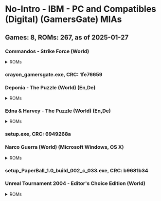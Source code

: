 # No-Intro - IBM - PC and Compatibles (Digital) (GamersGate) MIAs
## Games: 8, ROMs: 267, as of 2025-01-27
### Commandos - Strike Force (World)
<details>
<summary>ROMs</summary>

setup-1.bin, CRC: 905f5a10

setup-10.bin, CRC: fe7709f8

setup-100.bin, CRC: dc92081b

setup-101.bin, CRC: 81af73f8

setup-102.bin, CRC: df680bf0

setup-103.bin, CRC: 62116a7f

setup-104.bin, CRC: bc592f4f

setup-105.bin, CRC: b1e4aad2

setup-106.bin, CRC: 58f00d4d

setup-107.bin, CRC: dda17368

setup-108.bin, CRC: 39709c2d

setup-109.bin, CRC: 1b0f8eec

setup-11.bin, CRC: 026270ae

setup-110.bin, CRC: 9686d1da

setup-111.bin, CRC: 991f10f3

setup-112.bin, CRC: c20d9304

setup-113.bin, CRC: f71a3a2f

setup-114.bin, CRC: b97dedcd

setup-115.bin, CRC: 141713d7

setup-116.bin, CRC: 27b78cbe

setup-117.bin, CRC: c34d6817

setup-118.bin, CRC: e4ea47f3

setup-119.bin, CRC: 25c38139

setup-12.bin, CRC: 0651321a

setup-120.bin, CRC: 50e0b7e3

setup-121.bin, CRC: bad4cf2c

setup-122.bin, CRC: 23a837d2

setup-123.bin, CRC: a58b632e

setup-124.bin, CRC: f3583c14

setup-125.bin, CRC: 555d07fb

setup-126.bin, CRC: f20afed0

setup-127.bin, CRC: d6cdb6fe

setup-128.bin, CRC: 833b8d5c

setup-129.bin, CRC: cdf312a6

setup-13.bin, CRC: a27aba23

setup-130.bin, CRC: ef3e23d3

setup-131.bin, CRC: cad81c57

setup-132.bin, CRC: e4da34ed

setup-133.bin, CRC: d156df26

setup-134.bin, CRC: 65ce1d66

setup-135.bin, CRC: bc820ae5

setup-136.bin, CRC: 072657af

setup-137.bin, CRC: 249a6186

setup-138.bin, CRC: 6a5d813e

setup-139.bin, CRC: 39f68609

setup-14.bin, CRC: 0eaeb8a3

setup-140.bin, CRC: f110908c

setup-141.bin, CRC: df0d1847

setup-142.bin, CRC: 4e83712f

setup-143.bin, CRC: c16efdb7

setup-144.bin, CRC: af66cb4a

setup-145.bin, CRC: ce549028

setup-146.bin, CRC: 0b853d88

setup-147.bin, CRC: 2cf2eaff

setup-148.bin, CRC: 4392047d

setup-149.bin, CRC: 6aab2e84

setup-15.bin, CRC: 4482933c

setup-150.bin, CRC: 10c1f615

setup-151.bin, CRC: 05207cdf

setup-152.bin, CRC: 7ed16813

setup-153.bin, CRC: 8e1157ee

setup-154.bin, CRC: af42b0e6

setup-155.bin, CRC: 60d8dc41

setup-156.bin, CRC: c166f8fb

setup-157.bin, CRC: 5fe5bd87

setup-158.bin, CRC: b2bd1947

setup-159.bin, CRC: 316dd2fa

setup-16.bin, CRC: 38eb1a60

setup-160.bin, CRC: 5aaf4ebe

setup-161.bin, CRC: 79256079

setup-162.bin, CRC: 15658581

setup-163.bin, CRC: 87ddaedb

setup-164.bin, CRC: ef574036

setup-165.bin, CRC: bafcae9e

setup-166.bin, CRC: 4cb8e28c

setup-167.bin, CRC: 29043fb2

setup-168.bin, CRC: c9bc5611

setup-169.bin, CRC: d95906f2

setup-17.bin, CRC: 590e8b28

setup-170.bin, CRC: f2ad7c66

setup-171.bin, CRC: 60dd4bba

setup-172.bin, CRC: ed734c37

setup-173.bin, CRC: d1354af3

setup-174.bin, CRC: 5ec3728c

setup-175.bin, CRC: 42861523

setup-176.bin, CRC: 5670e70f

setup-177.bin, CRC: 5f2488ff

setup-178.bin, CRC: b158e4ee

setup-179.bin, CRC: e56f09a1

setup-18.bin, CRC: 0a465304

setup-180.bin, CRC: 251bafe9

setup-181.bin, CRC: e86e15eb

setup-182.bin, CRC: ed73d5f0

setup-183.bin, CRC: 1b8a6dfd

setup-184.bin, CRC: 3b69a35e

setup-185.bin, CRC: 7a6be0ef

setup-186.bin, CRC: bd1d9c0f

setup-187.bin, CRC: 0f3a344d

setup-188.bin, CRC: d2061839

setup-189.bin, CRC: 04b7771c

setup-19.bin, CRC: 6250ccd6

setup-190.bin, CRC: 1c8fd1bf

setup-191.bin, CRC: b680a8b6

setup-192.bin, CRC: 65a2ec23

setup-193.bin, CRC: 3771bd3a

setup-194.bin, CRC: e0de53a1

setup-195.bin, CRC: 07de3ddf

setup-196.bin, CRC: 05e374e9

setup-197.bin, CRC: 9ae3d4f7

setup-198.bin, CRC: 07ec1849

setup-199.bin, CRC: cae32ad0

setup-2.bin, CRC: 62582da5

setup-20.bin, CRC: a93d5a3c

setup-200.bin, CRC: ae4c1313

setup-201.bin, CRC: 11dbbdcf

setup-202.bin, CRC: df091ab9

setup-203.bin, CRC: 11fbf4fa

setup-204.bin, CRC: da1c1567

setup-205.bin, CRC: 69544e71

setup-206.bin, CRC: 4e25d086

setup-207.bin, CRC: 0f759f06

setup-208.bin, CRC: 1625610f

setup-209.bin, CRC: 462e2024

setup-21.bin, CRC: 098529fd

setup-210.bin, CRC: 8971ccaa

setup-211.bin, CRC: 702dc5b1

setup-212.bin, CRC: 93c783f1

setup-213.bin, CRC: 465e63e3

setup-214.bin, CRC: 5c31aa14

setup-215.bin, CRC: afcf01b1

setup-216.bin, CRC: 1dca9218

setup-217.bin, CRC: d18d60ab

setup-218.bin, CRC: 361a0a2f

setup-219.bin, CRC: dac9cf3b

setup-22.bin, CRC: 49310b10

setup-220.bin, CRC: 959fb680

setup-221.bin, CRC: 2b495c21

setup-222.bin, CRC: de0ef7f5

setup-223.bin, CRC: c1c0b4eb

setup-224.bin, CRC: 10e2d98a

setup-225.bin, CRC: b7cf30d0

setup-226.bin, CRC: a7f988be

setup-227.bin, CRC: 03f52040

setup-228.bin, CRC: 580677cf

setup-229.bin, CRC: b7d3b39a

setup-23.bin, CRC: b938c589

setup-230.bin, CRC: 9f15b249

setup-231.bin, CRC: 9767bc6b

setup-232.bin, CRC: 69038a07

setup-233.bin, CRC: 1bb6a137

setup-234.bin, CRC: a3c61959

setup-235.bin, CRC: 9e0c5457

setup-236.bin, CRC: aead0e48

setup-237.bin, CRC: 86effc9a

setup-238.bin, CRC: 3ac9ef3f

setup-239.bin, CRC: 3dd507e4

setup-24.bin, CRC: 7363a571

setup-240.bin, CRC: bda7bc86

setup-241.bin, CRC: ab01d000

setup-242.bin, CRC: 8214b8fd

setup-243.bin, CRC: 35258c1e

setup-244.bin, CRC: afc22db3

setup-245.bin, CRC: c236ec40

setup-246.bin, CRC: 099e1488

setup-247.bin, CRC: bf8176f9

setup-248.bin, CRC: 5b945e71

setup-249.bin, CRC: ff874e5d

setup-25.bin, CRC: 5dd1245b

setup-250.bin, CRC: ec024413

setup-26.bin, CRC: 6b283aa7

setup-27.bin, CRC: 22494db0

setup-28.bin, CRC: 2ac6e178

setup-29.bin, CRC: 8d1b378d

setup-3.bin, CRC: bac210aa

setup-30.bin, CRC: de637552

setup-31.bin, CRC: f029ed34

setup-32.bin, CRC: 86262957

setup-33.bin, CRC: a0db2c72

setup-34.bin, CRC: e6e9b453

setup-35.bin, CRC: 0e46d9dd

setup-36.bin, CRC: c873fec9

setup-37.bin, CRC: 205e1f55

setup-38.bin, CRC: 9603cd17

setup-39.bin, CRC: e44353e4

setup-4.bin, CRC: dd12a8dd

setup-40.bin, CRC: a825df22

setup-41.bin, CRC: 7a71afcf

setup-42.bin, CRC: da31f9f7

setup-43.bin, CRC: a6c68f26

setup-44.bin, CRC: 16b93c46

setup-45.bin, CRC: 8a71113d

setup-46.bin, CRC: 0387c858

setup-47.bin, CRC: 6e11cf01

setup-48.bin, CRC: 5c81e42b

setup-49.bin, CRC: d80d208a

setup-5.bin, CRC: 52f45367

setup-50.bin, CRC: 73899273

setup-51.bin, CRC: dee8898a

setup-52.bin, CRC: cf25512d

setup-53.bin, CRC: a480bb17

setup-54.bin, CRC: e96acd46

setup-55.bin, CRC: 2584f3e0

setup-56.bin, CRC: faaf62f4

setup-57.bin, CRC: 3ed28f73

setup-58.bin, CRC: faf407ba

setup-59.bin, CRC: a71155e0

setup-6.bin, CRC: a974454b

setup-60.bin, CRC: 724368e5

setup-61.bin, CRC: 079ed531

setup-62.bin, CRC: b7b2d6ad

setup-63.bin, CRC: 1deea9eb

setup-64.bin, CRC: 92e2e278

setup-65.bin, CRC: d387e06c

setup-66.bin, CRC: 3944093a

setup-67.bin, CRC: 6c0ee3aa

setup-68.bin, CRC: f6d88dd6

setup-69.bin, CRC: 29d0eec7

setup-7.bin, CRC: 59673ab9

setup-70.bin, CRC: 1a7333ec

setup-71.bin, CRC: ec19b535

setup-72.bin, CRC: b2816003

setup-73.bin, CRC: 86570414

setup-74.bin, CRC: f68f2b43

setup-75.bin, CRC: e256ef5a

setup-76.bin, CRC: 13a1db23

setup-77.bin, CRC: c0266565

setup-78.bin, CRC: 7aee594a

setup-79.bin, CRC: 8cbf16ab

setup-8.bin, CRC: 932051bc

setup-80.bin, CRC: 53b6d1eb

setup-81.bin, CRC: 17c5ab2a

setup-82.bin, CRC: 4273c202

setup-83.bin, CRC: c6246fcc

setup-84.bin, CRC: 5badc58d

setup-85.bin, CRC: 30020ad2

setup-86.bin, CRC: 0688c18d

setup-87.bin, CRC: c42b2fa1

setup-88.bin, CRC: aa60a5e8

setup-89.bin, CRC: 3ff16ee8

setup-9.bin, CRC: b5e74ec5

setup-90.bin, CRC: 49f4191a

setup-91.bin, CRC: d85cad49

setup-92.bin, CRC: b6e2c8bf

setup-93.bin, CRC: e9edf4a7

setup-94.bin, CRC: 75ccc62b

setup-95.bin, CRC: 852639f9

setup-96.bin, CRC: d208ef86

setup-97.bin, CRC: f722719a

setup-98.bin, CRC: 40d4c9e8

setup-99.bin, CRC: 4c3ad16d

setup.exe, CRC: 61574a3e
</details>

### crayon_gamersgate.exe, CRC: 1fe76659
### Deponia - The Puzzle (World) (En,De)
<details>
<summary>ROMs</summary>

Deponia – The Puzzle.exe, CRC: 6d8f91bd

DeponiaThe Puzzle_PC_FULL_1.0_DE_Daedalic_noDRM.exe, CRC: 4f7cdd1c
</details>

### Edna & Harvey - The Puzzle (World) (En,De)
<details>
<summary>ROMs</summary>

Edna & Harvey – The Puzzle.exe, CRC: 308c46c2

EdnaHarveyThe Puzzle_PC_FULL_1.0_EN_DE_Daedalic_noDRM.exe, CRC: 67f39845
</details>

### setup.exe, CRC: 6949268a
### Narco Guerra (World) (Microsoft Windows, OS X)
<details>
<summary>ROMs</summary>

narcoguerra1.0-setup.exe, CRC: 6f1898e6

NarcoGuerra1.0.dmg, CRC: 7c9e0bb9
</details>

### setup_PaperBall_1.0_build_002_c_033.exe, CRC: b9681b34
### Unreal Tournament 2004 - Editor's Choice Edition (World)
<details>
<summary>ROMs</summary>

setup-1.bin, CRC: 3a2e6f74

setup-2.bin, CRC: 42e22f00

setup-3.bin, CRC: 7e4a33d3

setup-4(2).bin, CRC: 1e3dc0b5

setup-4.bin, CRC: c64776a9

setup.exe, CRC: 00943caa

Unreal Tournament 2004 Editor’s Choice Edition.exe, CRC: 635413be
</details>

